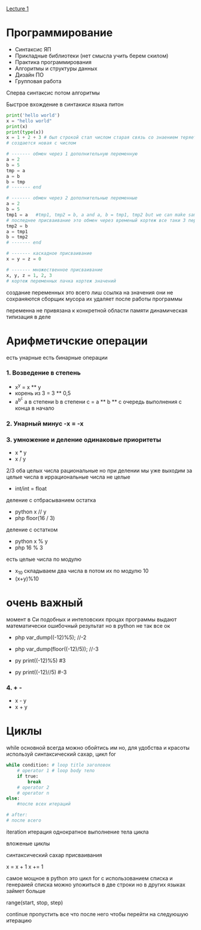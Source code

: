 [Lecture 1](https://www.youtube.com/watch?v=KdZ4HF1SrFs&list=PLRDzFCPr95fK7tr47883DFUbm4GeOjjc0)

# Программирование
* Синтаксис ЯП
* Прикладные библиотеки (нет смысла учить берем скилом)
* Практика программирования
* Алгоритмы и структуры данных
* Дизайн ПО
* Групповая работа

Сперва синтаксис потом алгоритмы

Быстрое вхождение в синтакиси языка питон

```python
print('hello world')
x = "hello world"
print(x)
print(type(x))
x = 1 + 2 + 3 # был строкой стал числом старая связь со знаением теряется 
# создается новая с числом

# ------- обмен через 1 дополнительную переменную
a = 2 
b = 5
tmp = a
a = b
b = tmp
# ------- end

# ------- обмен через 2 дополнительные переменные
a = 2 
b = 5
tmp1 = a   #tmp1, tmp2 = b, a and a, b = tmp1, tmp2 but we can make same shit a, b = b, a
# последнее присваивание это обмен через временый кортеж все таки 3 переменная использовалась под капотом
tmp2 = b
a = tmp1
b = tmp2
# ------- end

# ------- каскадное присваивание
x = y = z = 0

# ------- множественное присваивание
x, y, z = 1, 2, 3
# кортеж переменных пачка кортеж значений


```
создание переменных это всего лиш ссылка на значения они не сохраняются 
сборщик мусора их удаляет после работы программы

переменна не привязана к конкретной области памяти динамическая типизация в деле

# Арифметичские операции
есть унарные есть бинарные операции                
         
### 1. Возведение в степень 
* x<sup>y</sup> = x ** y
* корень из 3 = 3 ** 0,5 
* a<sup>b<sup>c</sup></sup> a в степени b в степени c = a ** b ** c очередь выполнения с конца в начало

### 2. Унарный минус -x = -x
### 3. умножение и деление одинаковые приоритеты 
* x * y 
* x / y

2/3 оба целых числа рациональные 
но при делении мы уже выходим за целые числа в иррациональные числа не целые
* int/int = float

деление с отбрасыванием остатка
* python x // y
* php floor(16 / 3)

деление с остатком
* python x % y
* php 16 % 3

есть целые числа по модулю 
* x<sub>10</sub>
складываем два числа в потом их по модулю 10
* (x+y)%10

# очень важный 

момент в Си подобных и интеловских процах программы выдают
математически ошибочный результат
но в python не так все ок

* php var_dump((-12)%5);  //-2
* php var_dump(floor((-12)/5)); //-3

* py print((-12)%5) #3
* py print((-12)//5) #-3

### 4. + - 
* x - y 
* x + y

# Циклы
while основной всегда можно обойтись им но,
для удобства и красоты используй синтаксический сахар, 
цикл for

```python
while condition: # loop title заголовок
    # operator 1 # loop body тело
    if true:
        break
    # operator 2
    # operator n
else:
    #после всех итераций

# after:
# после всего     
```

iteration итерация однократное выполнение тела цикла

вложеные циклы

синтаксический сахар присваивания

x = x + 1 
x += 1

самое мощное в python это цикл for с использованием списка и генераией списка
можно уложиться в две строки но в других языках займет больше

range(start, stop, step)

continue пропустить все что после него чтобы перейти на следуюшую итерацию